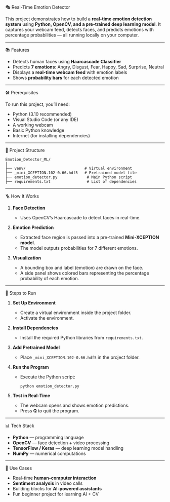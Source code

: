  🎭 Real-Time Emotion Detector

This project demonstrates how to build a **real-time emotion detection system** using **Python, OpenCV, and a pre-trained deep learning model**. It captures your webcam feed, detects faces, and predicts emotions with percentage probabilities — all running locally on your computer.

---

 📚 Features

* Detects human faces using **Haarcascade Classifier**
* Predicts **7 emotions**: Angry, Disgust, Fear, Happy, Sad, Surprise, Neutral
* Displays a **real-time webcam feed** with emotion labels
* Shows **probability bars** for each detected emotion

---

 🛠 Prerequisites

To run this project, you’ll need:

* Python (3.10 recommended)
* Visual Studio Code (or any IDE)
* A working webcam
* Basic Python knowledge
* Internet (for installing dependencies)

---

 📂 Project Structure

```
Emotion_Detector_ML/
│
├── venv/                          # Virtual environment  
├── _mini_XCEPTION.102-0.66.hdf5   # Pretrained model file  
├── emotion_detector.py             # Main Python script  
├── requirements.txt                # List of dependencies  
```

---

 🪜 How It Works

1. **Face Detection**

   * Uses OpenCV’s Haarcascade to detect faces in real-time.

2. **Emotion Prediction**

   * Extracted face region is passed into a pre-trained **Mini-XCEPTION model**.
   * The model outputs probabilities for 7 different emotions.

3. **Visualization**

   * A bounding box and label (emotion) are drawn on the face.
   * A side panel shows colored bars representing the percentage probability of each emotion.

---

 🚀 Steps to Run

1. **Set Up Environment**

   * Create a virtual environment inside the project folder.
   * Activate the environment.

2. **Install Dependencies**

   * Install the required Python libraries from `requirements.txt`.

3. **Add Pretrained Model**

   * Place `_mini_XCEPTION.102-0.66.hdf5` in the project folder.

4. **Run the Program**

   * Execute the Python script:

     ```
     python emotion_detector.py
     ```

5. **Test in Real-Time**

   * The webcam opens and shows emotion predictions.
   * Press **Q** to quit the program.

---

 📊 Tech Stack

* **Python** — programming language
* **OpenCV** — face detection + video processing
* **TensorFlow / Keras** — deep learning model handling
* **NumPy** — numerical computations

---

 🎯 Use Cases

* Real-time **human-computer interaction**
* **Sentiment analysis** in video calls
* Building blocks for **AI-powered assistants**
* Fun beginner project for learning AI + CV

